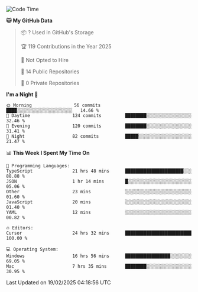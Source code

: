 <!--START_SECTION:waka-->
![Code Time](http://img.shields.io/badge/Code%20Time-6%2C686%20hrs%208%20mins-blue)

**🐱 My GitHub Data** 

> 📦 ? Used in GitHub's Storage 
 > 
> 🏆 119 Contributions in the Year 2025
 > 
> 🚫 Not Opted to Hire
 > 
> 📜 14 Public Repositories 
 > 
> 🔑 0 Private Repositories 
 > 
**I'm a Night 🦉** 

```text
🌞 Morning                56 commits          ████░░░░░░░░░░░░░░░░░░░░░   14.66 % 
🌆 Daytime                124 commits         ████████░░░░░░░░░░░░░░░░░   32.46 % 
🌃 Evening                120 commits         ████████░░░░░░░░░░░░░░░░░   31.41 % 
🌙 Night                  82 commits          █████░░░░░░░░░░░░░░░░░░░░   21.47 % 
```


📊 **This Week I Spent My Time On** 

```text
💬 Programming Languages: 
TypeScript               21 hrs 48 mins      ██████████████████████░░░   88.88 % 
JSON                     1 hr 14 mins        █░░░░░░░░░░░░░░░░░░░░░░░░   05.06 % 
Other                    23 mins             ░░░░░░░░░░░░░░░░░░░░░░░░░   01.60 % 
JavaScript               20 mins             ░░░░░░░░░░░░░░░░░░░░░░░░░   01.40 % 
YAML                     12 mins             ░░░░░░░░░░░░░░░░░░░░░░░░░   00.82 % 

🔥 Editors: 
Cursor                   24 hrs 32 mins      █████████████████████████   100.00 % 

💻 Operating System: 
Windows                  16 hrs 56 mins      █████████████████░░░░░░░░   69.05 % 
Mac                      7 hrs 35 mins       ████████░░░░░░░░░░░░░░░░░   30.95 % 
```


 Last Updated on 19/02/2025 04:18:56 UTC
<!--END_SECTION:waka-->

